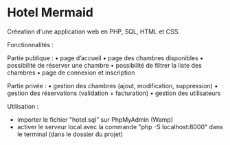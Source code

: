# Hotel Mermaid
Créeation d'une application web en PHP, SQL, HTML et CSS.

Fonctionnalités :

Partie publique :
• page d’accueil
• page des chambres disponibles
• possibilité de réserver une chambre
• possibilité de filtrer la liste des chambres
• page de connexion et inscription

Partie privée :
• gestion des chambres (ajout, modification, suppression)
• gestion des réservations (validation + facturation)
• gestion des utilisateurs

Utilisation :
- importer le fichier "hotel.sql" sur PhpMyAdmin (Wamp)
- activer le serveur local avec la commande "php -S localhost:8000" dans le terminal (dans le dossier du projet)
